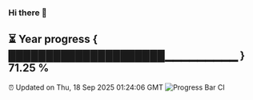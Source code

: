 ### Hi there 👋
⏳ Year progress { █████████████████████▁▁▁▁▁▁▁▁▁ } 71.25 %
---
⏰ Updated on Thu, 18 Sep 2025 01:24:06 GMT
![Progress Bar CI](https://github.com/liununu/liununu/workflows/Progress%20Bar%20CI/badge.svg)

